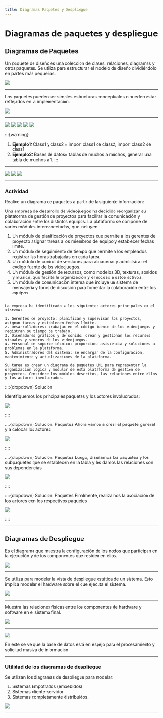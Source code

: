 ```yaml
---
title: Diagramas Paquetes y Despliegue
---
```


# Diagramas de paquetes y despliegue

## Diagramas de Paquetes

Un paquete de diseño  es una colección de clases, relaciones, diagramas y otros paquetes. Se utiliza para estructurar el modelo de diseño dividiéndolo en partes más pequeñas.


<img src="../../_static/images/Paquetes.png"/>

---

Los paquetes pueden ser simples estructuras conceptuales o pueden estar reflejados en la implementación.

<img src="../../_static/images/PaquetesImplementacion.png"/>


---

<img src="../../_static/images/PaquetesImplementacion2.png"/>

<img src="../../_static/images/PaquetesImplementacion3.png"/>

<img src="../../_static/images/PaquetesImplementacion4.png"/>

<img src="../../_static/images/PaquetesImplementacion5.png"/>

<img src="../../_static/images/PaquetesImplementacion6.png"/>

:::{warning}
1. **Ejemplo1:** Class1 y class2 = import class1 de class2, import class2 de class1
2. **Ejemplo2:** Bases de datos= tablas de muchos a muchos, generar una tabla de muchos a 1.
:::

---

<img src="../../_static/images/PaquetesImplementacion7.png"/>

<img src="../../_static/images/PaquetesImplementacion8.png"/>

<img src="../../_static/images/PaquetesImplementacion9.png"/>

---

### Actividad

Realice un diagrama de paquetes a partir de la siguiente información:

Una empresa de desarrollo de videojuegos ha decidido reorganizar su plataforma de gestión de proyectos para facilitar la comunicación y colaboración entre los distintos equipos. La plataforma se compone de varios módulos interconectados, que incluyen:

1. Un módulo de planificación de proyectos que permite a los gerentes de proyecto asignar tareas a los miembros del equipo y establecer fechas límite.
2. Un módulo de seguimiento de tiempo que permite a los empleados registrar las horas trabajadas en cada tarea.
3. Un módulo de control de versiones para almacenar y administrar el código fuente de los videojuegos.
4. Un módulo de gestión de recursos, como modelos 3D, texturas, sonidos y música, que facilita la organización y el acceso a estos activos.
5. Un módulo de comunicación interna que incluye un sistema de mensajería y foros de discusión para fomentar la colaboración entre los equipos.


```{dropdown} Solución

La empresa ha identificado a los siguientes actores principales en el sistema:

1. Gerentes de proyecto: planifican y supervisan los proyectos, asignan tareas y establecen fechas límite.
2. Desarrolladores: trabajan en el código fuente de los videojuegos y registran su tiempo de trabajo.
3. Diseñadores gráficos y de sonido: crean y gestionan los recursos visuales y sonoros de los videojuegos.
4. Personal de soporte técnico: proporciona asistencia y soluciones a problemas en la plataforma.
5. Administradores del sistema: se encargan de la configuración, mantenimiento y actualizaciones de la plataforma.

Su tarea es crear un diagrama de paquetes UML para representar la organización lógica y modular de esta plataforma de gestión de proyectos. Considere los módulos descritos, las relaciones entre ellos y los actores involucrados.
```

::::{dropdown} Solución

Identifiquemos  los principales paquetes y los actores involucrados:

<img src="../../_static/images/cuadro1.png"/>

::::

::::{dropdown} Solución: Paquetes
Ahora vamos a crear el paquete general y a colocar los actores:

<img src="../../_static/images/solucionDiagramas1.png"/>

::::

::::{dropdown} Solución: Paquetes
Luego, diseñamos los paquetes y los subpaquetes que se establecen en la tabla y les damos las relaciones con sus dependencias

<img src="../../_static/images/solucionDiagramas2.png"/>

::::

::::{dropdown} Solución: Paquetes
Finalmente, realizamos la asociación de los actores con los respectivos paquetes

<img src="../../_static/images/ultimasol.png"/>

::::

---

## Diagramas de Despliegue

Es el diagrama que muestra la configuración de los nodos que participan en la ejecución y de los componentes que residen en ellos.

<img src="../../_static/images/despliegue.png"/>

---

Se utiliza para modelar la vista de despliegue estática de un sistema. Esto implica modelar el hardware sobre el que ejecuta el sistema.

<img src="../../_static/images/despliegue1.png"/>

---

Muestra las relaciones físicas entre los componentes de hardware y software en el sistema final.

<img src="../../_static/images/despliegue2.png"/>

---

<img src="../../_static/images/despliegue3.png"/>

En este se ve que la base de datos está en espejo para el procesamiento y solicitud masiva de información

---

### Utilidad de los diagramas de despliegue

Se utilizan los diagramas de despliegue para modelar:

1. Sistemas Empotrados (embebidos)
2. Sistemas cliente-servidor
3. Sistemas completamente distribuidos.

<img src="../../_static/images/despliegue3.png"/>

---
